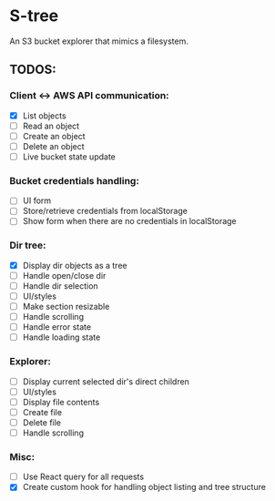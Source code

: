 # S-tree

An S3 bucket explorer that mimics a filesystem.

## TODOS:

### Client <-> AWS API communication:

-   [x] List objects
-   [ ] Read an object
-   [ ] Create an object
-   [ ] Delete an object
-   [ ] Live bucket state update

### Bucket credentials handling:

-   [ ] UI form
-   [ ] Store/retrieve credentials from localStorage
-   [ ] Show form when there are no credentials in localStorage

### Dir tree:

-   [x] Display dir objects as a tree
-   [ ] Handle open/close dir
-   [ ] Handle dir selection
-   [ ] UI/styles
-   [ ] Make section resizable
-   [ ] Handle scrolling
-   [ ] Handle error state
-   [ ] Handle loading state

### Explorer:

-   [ ] Display current selected dir's direct children
-   [ ] UI/styles
-   [ ] Display file contents
-   [ ] Create file
-   [ ] Delete file
-   [ ] Handle scrolling

### Misc:

-   [ ] Use React query for all requests
-   [x] Create custom hook for handling object listing and tree structure
